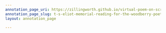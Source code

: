 ```yaml
---
annotation_page_uri: https://zillingworth.github.io/virtual-poem-on-screen/annotations/t-s-eliot-memorial-reading-for-the-woodberry-poetry-room-claudia-rankine-4-22-21--canvas-1-cinematography.json
annotation_page_slug: t-s-eliot-memorial-reading-for-the-woodberry-poetry-room-claudia-rankine-4-22-21--canvas-1-cinematography
layout: annotation_page

---
```

